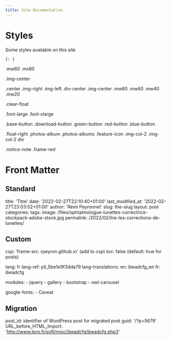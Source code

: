 ```yaml
---
title: Site Documentation
---
```


# Styles
Some styles available on this site
    
```
{: }
```
 
.mw60
.mx80

.img-center

.center
.img-right 
.img-left 
.div-center
.img-center
.mw80 
.mw60 
.mw40
.mw20 

.clear-float

.font-large 
.font-xlarge 

.base-button 
.download-button 
.green-button 
.red-button 
.blue-button 

.float-right 
.photos-album 
.photos-albums
.feature-icon 
.img-col-2 
.img-col-2 div 

.notice-note 
.frame-red 

# Front Matter

## Standard

title: 'Titre'
date: '2022-02-27T22:10:40+01:00'
last_modified_at: '2022-02-27T23:03:52+01:00'
author: 'Rémi Peyronnet'
slug: the-slug
layout: post
categories:  <list>
tags:  <list>
image: /files/ophtalmologue-lunettes-correctrice-stockpack-adobe-stock.jpg
permalink: /2022/02/lire-les-corrections-de-lunettes/


## Custom

csp: 'frame-src: rpeyron.github.io' (add to csp)
toc: false (default: true for posts)

lang: fr
lang-ref: pll_5be1e9f3dda79
lang-translations:
    en: ibeadcfg_en
    fr: ibeadcfg

modules:
    - jquery
    - gallery
    - bootstrap
    - owl-carousel
    
google-fonts:
    - Caveat



## Migration

post_id: identifier of WordPress post for migrated post
guid: '/?p=5679'
URL_before_HTML_Import: 'http://www.lprp.fr/soft/misc/ibeadcfg/ibeadcfg.php3'
